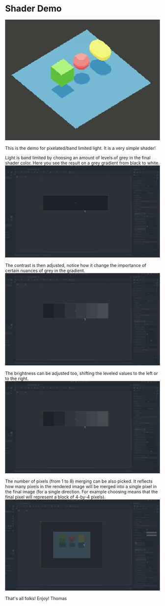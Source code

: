 # Shader Demo

![alt text](https://github.com/laverneth/ShaderDemo/blob/main/icon.png)

This is the demo for pixelated/band limited light.
It is a very simple shader!

Light is band limited by choosing an amount of levels of grey in the final shader color. Here you see the result on a grey gradient from black to white.
![](https://github.com/laverneth/ShaderDemo/blob/main/01_bands.gif)

The contrast is then adjusted, notice how it change the importance of certain nuances of grey in the gradient.
![](https://github.com/laverneth/ShaderDemo/blob/main/02_contrast.gif)

The brightness can be adjusted too, shifting the leveled values to the left or to the right.
![](https://github.com/laverneth/ShaderDemo/blob/main/03_brightness.gif)

The number of pixels (from 1 to 8) merging can be also picked. It reflects how many pixels in the rendered image will be merged into a single pixel in the final image (for a single direction. For example choosing  means that the final pixel will represent a block of 4-by-4 pixels).
![](https://github.com/laverneth/ShaderDemo/blob/main/04_pixels.gif)

That's all folks!
Enjoy!
Thomas
